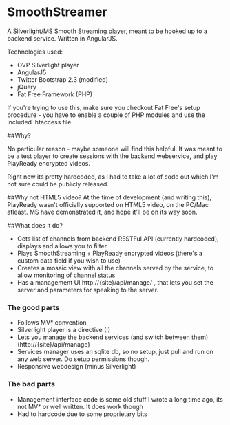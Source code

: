SmoothStreamer
===============

A Silverlight/MS Smooth Streaming player, meant to be hooked up to a backend service. Written in AngularJS.

Technologies used:
- OVP Silverlight player
- AngularJ5
- Twitter Bootstrap 2.3 (modified)
- jQuery
- Fat Free Framework (PHP)

If you're trying to use this, make sure you checkout Fat Free's setup procedure - you have to enable a couple of 
PHP modules and use the included .htaccess file.

##Why?

No particular reason - maybe someone will find this helpful. It was meant to be a test player to 
create sessions with the backend webservice, and play PlayReady encrypted videos.

Right now its pretty hardcoded, as I had to take a lot of code out which I'm not sure could be publicly released.

##Why not HTML5 video?
At the time of development (and writing this), PlayReady wasn't officially supported on HTML5 video, on the PC/Mac atleast.
MS have demonstrated it, and hope it'll be on its way soon.

##What does it do?
- Gets list of channels from backend RESTFul API (currently hardcoded), displays and allows you to filter
- Plays SmoothStreaming + PlayReady encrypted videos (there's a custom data field if you wish to use)
- Creates a mosaic view with all the channels served by the service, to allow monitoring of channel status
- Has a management UI http://{site}/api/manage/ , that lets you set the server and parameters for speaking to the server.

### The good parts
- Follows MV* convention
- Silverlight player is a directive (!)
- Lets you manage the backend services (and switch between them) (http://{site}/api/manage)
- Services manager uses an sqlite db, so no setup, just pull and run on any web server. Do setup permissions though.
- Responsive webdesign (minus Silverlight)

### The bad parts
- Management interface code is some old stuff I wrote a long time ago, its not MV* or well written. It does work though
- Had to hardcode due to some proprietary bits

